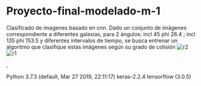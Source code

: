 # Proyecto-final-modelado-m-1


Clasificado de imagenes basado en cnn.
Dado un conjunto de imágenes correspondiente a diferentes galaxias, para
2 ángulos: incl 45 phi 26.4 ; incl 135 phi 153.5 y diferentes intervalos de
tiempo, se busca entrenar un algoritmo que clasifique estas imágenes según
su grado de colisión
![r2](https://user-images.githubusercontent.com/48209979/59381612-794c6e00-8d21-11e9-9900-2bf5971ea0bf.png)
![r1](https://user-images.githubusercontent.com/48209979/59381610-7782aa80-8d21-11e9-8d80-beed5511e88b.png)

,



Python 3.7.3 (default, Mar 27 2019, 22:11:17) 
keras-2.2.4
tensorflow (3.0.5)

